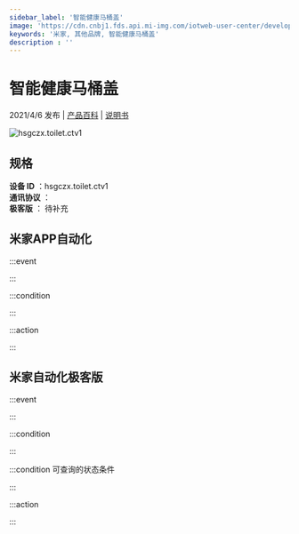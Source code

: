 ```yaml
---
sidebar_label: '智能健康马桶盖'
image: 'https://cdn.cnbj1.fds.api.mi-img.com/iotweb-user-center/developer_1679047806437thCGfkfs.png?GalaxyAccessKeyId=AKVGLQWBOVIRQ3XLEW&Expires=9223372036854775807&Signature=AfdvS3Sp3dM8/8ZsX7sPqnzEnjE='
keywords: '米家, 其他品牌, 智能健康马桶盖'
description : ''
---
```

# 智能健康马桶盖

2021/4/6 发布 | [产品百科](https://home.mi.com/webapp/content/baike/product/index.html?model=hsgczx.toilet.ctv1/) | [说明书](https://home.mi.com/views/introduction.html?model=hsgczx.toilet.ctv1&region=cn)

![hsgczx.toilet.ctv1](https://cdn.cnbj1.fds.api.mi-img.com/iotweb-user-center/developer_1679047806437thCGfkfs.png?GalaxyAccessKeyId=AKVGLQWBOVIRQ3XLEW&Expires=9223372036854775807&Signature=AfdvS3Sp3dM8/8ZsX7sPqnzEnjE=)

## 规格  
> 
**设备 ID** ：hsgczx.toilet.ctv1  
**通讯协议** ：  
**极客版**  ： 待补充 


## 米家APP自动化  

:::event  

:::

:::condition  

:::

:::action   

:::

## 米家自动化极客版  

:::event  

:::

:::condition  

:::

:::condition 可查询的状态条件  

:::

:::action  

:::

        

